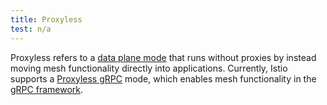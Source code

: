 ```yaml
---
title: Proxyless
test: n/a
---
```


Proxyless refers to a [data plane mode](/docs/reference/glossary/#data-plane-mode) that runs without proxies by instead
moving mesh functionality directly into applications.
Currently, Istio supports a [Proxyless gRPC](/blog/2021/proxyless-grpc/) mode,
which enables mesh functionality in the [gRPC framework](https://grpc.io/).
